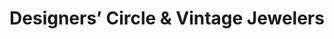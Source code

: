 ---
title: "Designers’ Circle & Vintage Jewelers"
url: /burlington/designers-circle-and-vintage-jewelers/
shop: jewelry
---